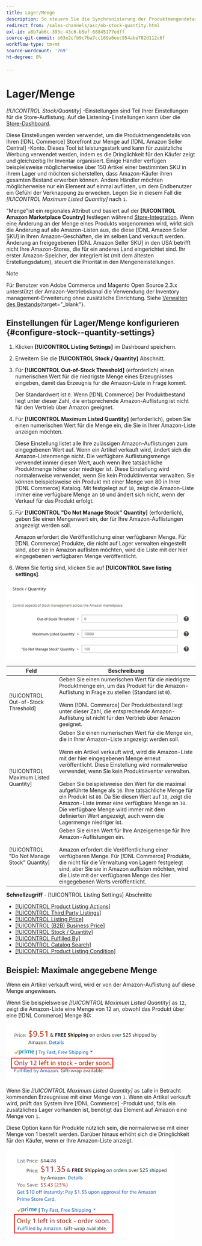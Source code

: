 ```yaml
---
title: Lager/Menge
description: So steuern Sie die Synchronisierung der Produktmengendetails von Ihrem Commerce-Store mit Ihrem [!DNL Amazon Seller Central] -Konto die Einstellungen für Lager/Menge aktualisieren.
redirect_from: /sales-channels/asc/ob-stock-quantity.html
exl-id: a8b7ab6c-393c-43c6-b5ef-68845177edff
source-git-commit: b63e2cfb9c7ba7cc169a6eec954abe782d112c6f
workflow-type: tm+mt
source-wordcount: '769'
ht-degree: 0%

---
```


# Lager/Menge

*[!UICONTROL Stock/Quantity]* -Einstellungen sind Teil Ihrer Einstellungen für die Store-Auflistung. Auf die Listening-Einstellungen kann über die [Store-Dashboard](./amazon-store-dashboard.md).

Diese Einstellungen werden verwendet, um die Produktmengendetails von Ihren [!DNL Commerce] Storefront zur Menge auf [!DNL Amazon Seller Central] -Konto. Dieses Tool ist leistungsstark und kann für zusätzliche Werbung verwendet werden, indem es die Dringlichkeit für den Käufer zeigt und gleichzeitig Ihr Inventar organisiert. Einige Händler verfügen beispielsweise möglicherweise über 150 Artikel einer bestimmten SKU in ihrem Lager und möchten sicherstellen, dass Amazon-Käufer ihren gesamten Bestand erwerben können. Andere Händler möchten möglicherweise nur ein Element auf einmal auflisten, um dem Endbenutzer ein Gefühl der Verknappung zu erwecken. Legen Sie in diesem Fall die *[!UICONTROL Maximum Listed Quantity]* nach `1`.

&quot;Menge&quot;ist ein regionales Attribut und basiert auf der **[!UICONTROL Amazon Marketplace Country]** festlegen während [Store-Integration](./store-integration.md). Wenn eine Änderung an der Menge eines Produkts vorgenommen wird, wirkt sich die Änderung auf alle Amazon-Listen aus, die diese [!DNL Amazon Seller SKU] in Ihren Amazon-Geschäften, die im selben Land verkauft werden. Änderung an freigegebenen [!DNL Amazon Seller SKU] in den USA betrifft nicht Ihre Amazon-Stores, die für ein anderes Land eingerichtet sind. Ihr erster Amazon-Speicher, der integriert ist (mit dem ältesten Erstellungsdatum), steuert die Priorität in den Mengeneinstellungen.

>[!NOTE]
>
>Für Benutzer von Adobe Commerce und Magento Open Source 2.3.x unterstützt der Amazon-Vertriebskanal die Verwendung der Inventory management-Erweiterung ohne zusätzliche Einrichtung. Siehe [Verwalten des Bestands](https://docs.magento.com/user-guide/v2.3/catalog/inventory-management.html){target="_blank"}.

## Einstellungen für Lager/Menge konfigurieren {#configure-stock--quantity-settings}

1. Klicken **[!UICONTROL Listing Settings]** im Dashboard speichern.

1. Erweitern Sie die **[!UICONTROL Stock / Quantity]** Abschnitt.

1. Für **[!UICONTROL Out-of-Stock Threshold]** (erforderlich) einen numerischen Wert für die niedrigste Menge eines Erzeugnisses eingeben, damit das Erzeugnis für die Amazon-Liste in Frage kommt.

   Der Standardwert ist `0`. Wenn [!DNL Commerce] Der Produktbestand liegt unter dieser Zahl, die entsprechende Amazon-Auflistung ist nicht für den Vertrieb über Amazon geeignet.

1. Für **[!UICONTROL Maximum Listed Quantity]** (erforderlich), geben Sie einen numerischen Wert für die Menge ein, die Sie in Ihrer Amazon-Liste anzeigen möchten.

   Diese Einstellung listet alle Ihre zulässigen Amazon-Auflistungen zum eingegebenen Wert auf. Wenn ein Artikel verkauft wird, ändert sich die Amazon-Listenmenge nicht. Die verfügbare Auflistungsmenge verwendet immer diesen Wert, auch wenn Ihre tatsächliche Produktmenge höher oder niedriger ist. Diese Einstellung wird normalerweise verwendet, wenn Sie kein Produktinventar verwalten. Sie können beispielsweise ein Produkt mit einer Menge von 80 in Ihrer [!DNL Commerce] Katalog. Mit festgelegt auf `10`, zeigt die Amazon-Liste immer eine verfügbare Menge an `10` und ändert sich nicht, wenn der Verkauf für das Produkt erfolgt.

1. Für **[!UICONTROL "Do Not Manage Stock" Quantity]** (erforderlich), geben Sie einen Mengenwert ein, der für Ihre Amazon-Auflistungen angezeigt werden soll.

   Amazon erfordert die Veröffentlichung einer verfügbaren Menge. Für [!DNL Commerce] Produkte, die nicht auf Lager verwalten eingestellt sind, aber sie in Amazon auflisten möchten, wird die Liste mit der hier eingegebenen verfügbaren Menge veröffentlicht.

1. Wenn Sie fertig sind, klicken Sie auf **[!UICONTROL Save listing settings]**.

![Einstellungen für Lager/Menge](assets/amazon-stock-quantity.png)

| Feld | Beschreibung |
|---|---|
| [!UICONTROL Out-of-Stock Threshold] | Geben Sie einen numerischen Wert für die niedrigste Produktmenge ein, um das Produkt für die Amazon-Auflistung in Frage zu stellen (Standard ist `0`).<br><br>Wenn [!DNL Commerce] Der Produktbestand liegt unter dieser Zahl, die entsprechende Amazon-Auflistung ist nicht für den Vertrieb über Amazon geeignet. |
| [!UICONTROL Maximum Listed Quantity] | Geben Sie einen numerischen Wert für die Menge ein, die in Ihrer Amazon-Liste angezeigt werden soll.<br><br>Wenn ein Artikel verkauft wird, wird die Amazon-Liste mit der hier eingegebenen Menge erneut veröffentlicht. Diese Einstellung wird normalerweise verwendet, wenn Sie kein Produktinventar verwalten.<br><br>Geben Sie beispielsweise den Wert für die maximal aufgeführte Menge als `10`. Ihre tatsächliche Menge für ein Produkt ist `80`. Da Sie diesen Wert auf `10`, zeigt die Amazon-Liste immer eine verfügbare Menge an `10`. Die verfügbare Menge wird immer mit dem definierten Wert angezeigt, auch wenn die Lagermenge niedriger ist. |
| [!UICONTROL "Do Not Manage Stock" Quantity] | Geben Sie einen Wert für Ihre Anzeigemenge für Ihre Amazon-Auflistungen ein.<br><br>Amazon erfordert die Veröffentlichung einer verfügbaren Menge. Für [!DNL Commerce] Produkte, die nicht für die Verwaltung von Lagern festgelegt sind, aber Sie sie in Amazon auflisten möchten, wird die Liste mit der verfügbaren Menge des hier eingegebenen Werts veröffentlicht. |

**Schnellzugriff** - [!UICONTROL Listing Settings] Abschnitte

- [[!UICONTROL Product Listing Actions]](./product-listing-actions.md)
- [[!UICONTROL Third Party Listings]](./third-party-listing-settings.md)
- [[!UICONTROL Listing Price]](./listing-price.md)
- [[!UICONTROL (B2B) Business Price]](./business-pricing.md)
- [[!UICONTROL Stock / Quantity]](./stock-quantity.md)
- [[!UICONTROL Fulfilled By]](./fulfilled-by.md)
- [[!UICONTROL Catalog Search]](./catalog-search.md)
- [[!UICONTROL Product Listing Condition]](./product-listing-condition.md)

## Beispiel: Maximale angegebene Menge

Wenn ein Artikel verkauft wird, wird er von der Amazon-Auflistung auf diese Menge angewiesen.

Wenn Sie beispielsweise *[!UICONTROL Maximum Listed Quantity]* as `12`, zeigt die Amazon-Liste eine Menge von 12 an, obwohl das Produkt über eine [!DNL Commerce] Menge 80:

![Beispiel für die angegebene Höchstmenge 1](assets/amazon-max-listed-quantity.png)

Wenn Sie *[!UICONTROL Maximum Listed Quantity]* as `1`alle in Betracht kommenden Erzeugnisse mit einer Menge von `1`. Wenn ein Artikel verkauft wird, prüft das System Ihre [!DNL Commerce] -Produkt und, falls ein zusätzliches Lager vorhanden ist, benötigt das Element auf Amazon eine Menge von `1`.

Diese Option kann für Produkte nützlich sein, die normalerweise mit einer Menge von 1 bestellt werden. Darüber hinaus erhöht sich die Dringlichkeit für den Käufer, wenn er Ihre Amazon-Liste anzeigt.

![Beispiel für die angegebene Höchstmenge 2](assets/amazon-max-listed-quantity-1.png)
